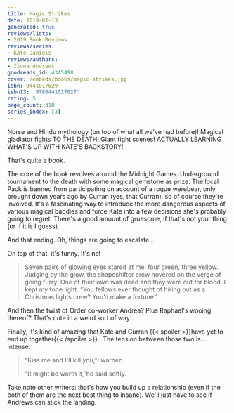 ```yaml
---
title: Magic Strikes
date: 2019-01-13
generated: true
reviews/lists:
- 2019 Book Reviews
reviews/series:
- Kate Daniels
reviews/authors:
- Ilona Andrews
goodreads_id: 4345498
cover: /embeds/books/magic-strikes.jpg
isbn: 0441017029
isbn13: '9780441017027'
rating: 5
page_count: 310
series_index: [3]
---
```

Norse and Hindu mythology (on top of what all we've had before)! Magical gladiator fights TO THE DEATH! Giant fight scenes! ACTUALLY LEARNING WHAT'S UP WITH KATE'S BACKSTORY!  

That's quite a book.  

<!--more-->

The core of the book revolves around the Midnight Games. Underground tournament to the death with some magical gemstone as prize. The local Pack is banned from participating on account of a rogue werebear, only brought down years ago by Curran (yes, that Curran), so of course they're involved. It's a fascinating way to introduce the more dangerous aspects of various magical baddies and force Kate into a few decisions she's probably going to regret. There's a good amount of gruesome, if that's not your thing (or if it is I guess).  

And that ending. Oh, things are going to escalate...  

On top of that, it's funny. It's not  

> Seven pairs of glowing eyes stared at me: four green, three yellow. Judging by the glow, the shapeshifter crew hovered on the verge of going furry. One of their own was dead and they were out for blood. I kept my tone light. “You fellows ever thought of hiring out as a Christmas lights crew? You’d make a fortune.”

And then the twist of Order co-worker Andrea? Plus Raphael's wooing thereof? That's cute in a weird sort of way.  

Finally, it's kind of amazing that Kate and Curran  {{< spoiler >}}have yet to end up together{{< /spoiler >}}  . The tension between those two is... intense.  

>  “Kiss me and I'll kill you,”I warned.  
>
>  “It might be worth it,”he said softly.  

Take note other writers: that's how you build up a relationship (even if the both of them are the next best thing to insane). We'll just have to see if Andrews can stick the landing.